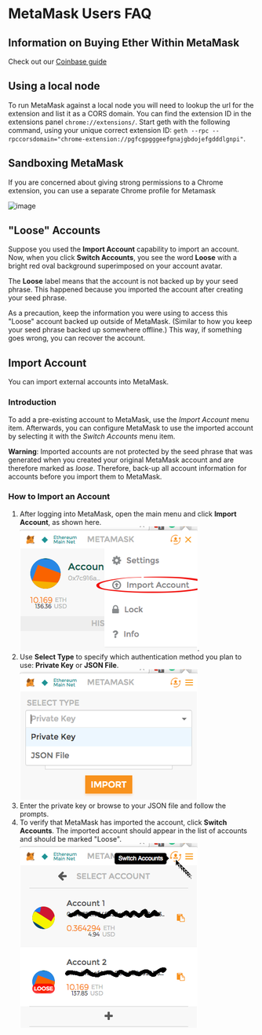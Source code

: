 # MetaMask Users FAQ

## Information on Buying Ether Within MetaMask

Check out our [Coinbase guide](./COINBASE.md)

## Using a local node

To run MetaMask against a local node you will need to lookup the url for the extension and list it as a CORS domain.
You can find the extension ID in the extensions panel `chrome://extensions/`.
Start geth with the following command, using your unique correct extension ID:
`geth --rpc --rpccorsdomain="chrome-extension://pgfcgpgggeefgnajgbdojefgdddlgnpi"`.

## Sandboxing MetaMask

 If you are concerned about giving strong permissions to a Chrome extension, you can use a separate Chrome profile for Metamask

 ![image](https://cloud.githubusercontent.com/assets/1474978/16848422/a0ea403a-49aa-11e6-9e62-71c19870dd87.png)
 
## "Loose" Accounts

Suppose you used the **Import Account** capability to import an account. Now, when you click **Switch Accounts**, you see the word **Loose** with a bright red oval background superimposed on your account avatar.

The **Loose** label means that the account is not backed up by your seed phrase. This happened because you imported the account after creating your seed phrase.

As a precaution, keep the information you were using to access this "Loose" account backed up outside of MetaMask. (Similar to how you keep your seed phrase backed up somewhere offline.) This way, if something goes wrong, you can recover the account.

## Import Account
You can import external accounts into MetaMask.

### Introduction
To add a pre-existing account to MetaMask, use the *Import Account* menu item. Afterwards, you can configure MetaMask to use the imported account by selecting it with the *Switch Accounts* menu item. 

**Warning**: Imported accounts are not protected by the seed phrase that was generated when you created your original MetaMask account and are therefore marked as *loose*. Therefore, back-up all account information for accounts before you import them to MetaMask.

### How to Import an Account

1. After logging into MetaMask, open the main menu and click **Import Account**, as shown here. <br/>
  ![Import Account](import-account.png).
2. Use **Select Type** to specify which authentication method you plan to use: **Private Key** or **JSON File**. <br/>
  ![Select Type](select-type.png)
3. Enter the private key or browse to your JSON file and follow the prompts. 
4. To verify that MetaMask has imported the account, click **Switch Accounts**. The imported account should appear in the list of accounts and should be marked "Loose". <br/>
  ![Switch Accounts to Verify](switch-accounts-to-verify.png)


